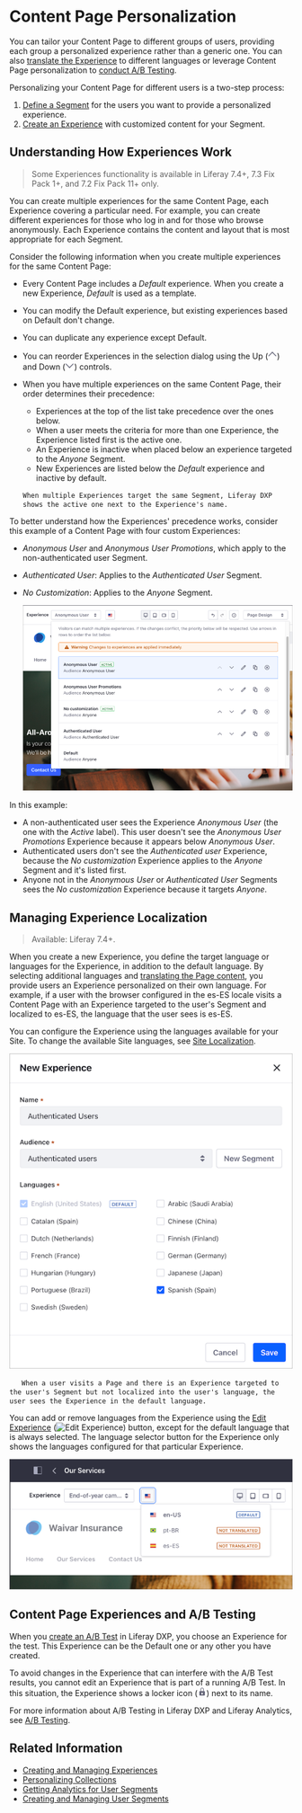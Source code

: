# Content Page Personalization

You can tailor your Content Page to different groups of users, providing each group a personalized experience rather than a generic one. You can also [translate the Experience](#managing-experience-localization) to different languages or leverage Content Page personalization to [conduct A/B Testing](#content-page-experiences-and-a-b-testing).

Personalizing your Content Page for different users is a two-step process:

1. [Define a Segment](../segmentation/creating-and-managing-user-segments.md) for the users you want to provide a personalized experience.
1. [Create an Experience](./creating-and-managing-experiences.md) with customized content for your Segment.

## Understanding How Experiences Work

> Some Experiences functionality is available in Liferay 7.4+, 7.3 Fix Pack 1+, and 7.2 Fix Pack 11+ only.

You can create multiple experiences for the same Content Page, each Experience covering a particular need. For example, you can create different experiences for those who log in and for those who browse anonymously. Each Experience contains the content and layout that is most appropriate for each Segment.

Consider the following information when you create multiple experiences for the same Content Page:

- Every Content Page includes a *Default* experience. When you create a new Experience, *Default* is used as a template.
- You can modify the Default experience, but existing experiences based on Default don't change.
- You can duplicate any experience except Default.
- You can reorder Experiences in the selection dialog using the Up (![Up](../../../images/icon-angle-up.png)) and Down (![Down](../../../images/icon-angle-down.png)) controls.
- When you have multiple experiences on the same Content Page, their order determines their precedence:
  
  - Experiences at the top of the list take precedence over the ones below.
  - When a user meets the criteria for more than one Experience, the Experience listed first is the active one.
  - An Experience is inactive when placed below an experience targeted to the *Anyone* Segment.
  - New Experiences are listed below the *Default* experience and inactive by default.
  
  ```{tip}
  When multiple Experiences target the same Segment, Liferay DXP shows the active one next to the Experience's name.
  ```

To better understand how the Experiences' precedence works, consider this example of a Content Page with four custom Experiences:

- *Anonymous User* and *Anonymous User Promotions*, which apply to the non-authenticated user Segment.
- *Authenticated User*: Applies to the *Authenticated User* Segment.
- *No Customization*: Applies to the *Anyone* Segment.

  ![The order of the experiences in the user interface determines their preference.](./content-page-personalization/images/06.png)

In this example:

- A non-authenticated user sees the Experience *Anonymous User* (the one with the _Active_ label). This user doesn't see the *Anonymous User Promotions* Experience because it appears below *Anonymous User*.
- Authenticated users don't see the *Authenticated user* Experience, because the *No customization* Experience applies to the *Anyone* Segment and it's listed first.
- Anyone not in the *Anonymous User* or *Authenticated User* Segments sees the *No customization* Experience because it targets *Anyone*.

## Managing Experience Localization

> Available: Liferay 7.4+.

When you create a new Experience, you define the target language or languages for the Experience, in addition to the default language. By selecting additional languages and [translating the Page content](../../../content-authoring-and-management/web-content/translating-web-content/manually-translating-web-content.md), you provide users an Experience personalized on their own language. For example, if a user with the browser configured in the es-ES locale visits a Content Page with an Experience targeted to the user's Segment and localized to es-ES, the language that the user sees is es-ES.

You can configure the Experience using the languages available for your Site. To change the available Site languages, see [Site Localization](../../site-settings/site-localization.md).

![In addition to the default language, you can define additional languages for the Experience.](./content-page-personalization/images/02.png)

```note::
   When a user visits a Page and there is an Experience targeted to the user's Segment but not localized into the user's language, the user sees the Experience in the default language.
```

You can add or remove languages from the Experience using the [Edit Experience](./creating-and-managing-experiences.md#managing-content-page-experiences) (![Edit Experience](../../../images/icon-edit.png)) button, except for the default language that is always selected. The language selector button for the Experience only shows the languages configured for that particular Experience.

  ![The language selector button only shows the languages selected for the Experience.](./content-page-personalization/images/03.png)

## Content Page Experiences and A/B Testing

When you [create an A/B Test](../../optimizing-sites/ab-testing/creating-ab-tests.md) in Liferay DXP, you choose an Experience for the test. This Experience can be the Default one or any other you have created.

To avoid changes in the Experience that can interfere with the A/B Test results, you cannot edit an Experience that is part of a running A/B Test. In this situation, the Experience shows a locker icon (![locker](../../../images/icon-lock.png)) next to its name.

For more information about A/B Testing in Liferay DXP and Liferay Analytics, see [A/B Testing](../../optimizing-sites/ab-testing/ab-testing.md).

## Related Information

- [Creating and Managing Experiences](./creating-and-managing-experiences.md)
- [Personalizing Collections](./personalizing-collections.md)
- [Getting Analytics for User Segments](../segmentation/getting-analytics-for-user-segments.md)
- [Creating and Managing User Segments](../segmentation/creating-and-managing-user-segments.md)
